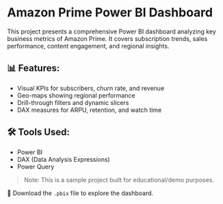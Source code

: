 
# Amazon Prime Power BI Dashboard

This project presents a comprehensive Power BI dashboard analyzing key business metrics of Amazon Prime. It covers subscription trends, sales performance, content engagement, and regional insights.

## 📊 Features:
- Visual KPIs for subscribers, churn rate, and revenue
- Geo-maps showing regional performance
- Drill-through filters and dynamic slicers
- DAX measures for ARPU, retention, and watch time

## 🛠 Tools Used:
- Power BI
- DAX (Data Analysis Expressions)
- Power Query

> Note: This is a sample project built for educational/demo purposes.

📎 Download the `.pbix` file to explore the dashboard.

